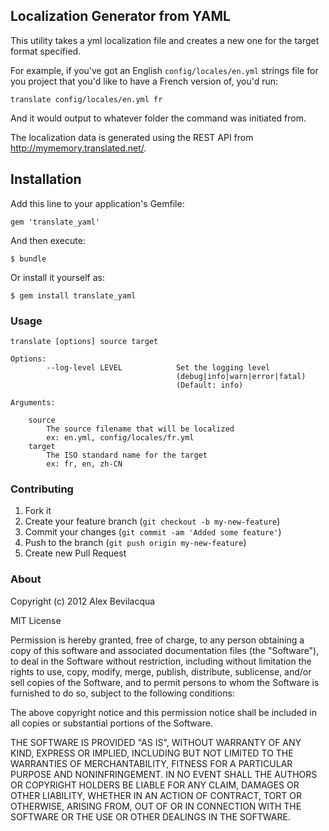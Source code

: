 ## Localization Generator from YAML

This utility takes a yml localization file and creates a new one for the target format specified.

For example, if you've got an English `config/locales/en.yml` strings file for you project that you'd like to have a French version of, you'd run:

    translate config/locales/en.yml fr

And it would output to whatever folder the command was initiated from.

The localization data is generated using the REST API from http://mymemory.translated.net/.

## Installation

Add this line to your application's Gemfile:

    gem 'translate_yaml'

And then execute:

    $ bundle

Or install it yourself as:

    $ gem install translate_yaml

### Usage

    translate [options] source target

    Options:
            --log-level LEVEL            Set the logging level
                                         (debug|info|warn|error|fatal)
                                         (Default: info)

    Arguments:

        source
            The source filename that will be localized
            ex: en.yml, config/locales/fr.yml
        target
            The ISO standard name for the target
            ex: fr, en, zh-CN


### Contributing

1. Fork it
2. Create your feature branch (`git checkout -b my-new-feature`)
3. Commit your changes (`git commit -am 'Added some feature'`)
4. Push to the branch (`git push origin my-new-feature`)
5. Create new Pull Request

### About

Copyright (c) 2012 Alex Bevilacqua

MIT License

Permission is hereby granted, free of charge, to any person obtaining
a copy of this software and associated documentation files (the
"Software"), to deal in the Software without restriction, including
without limitation the rights to use, copy, modify, merge, publish,
distribute, sublicense, and/or sell copies of the Software, and to
permit persons to whom the Software is furnished to do so, subject to
the following conditions:

The above copyright notice and this permission notice shall be
included in all copies or substantial portions of the Software.

THE SOFTWARE IS PROVIDED "AS IS", WITHOUT WARRANTY OF ANY KIND,
EXPRESS OR IMPLIED, INCLUDING BUT NOT LIMITED TO THE WARRANTIES OF
MERCHANTABILITY, FITNESS FOR A PARTICULAR PURPOSE AND
NONINFRINGEMENT. IN NO EVENT SHALL THE AUTHORS OR COPYRIGHT HOLDERS BE
LIABLE FOR ANY CLAIM, DAMAGES OR OTHER LIABILITY, WHETHER IN AN ACTION
OF CONTRACT, TORT OR OTHERWISE, ARISING FROM, OUT OF OR IN CONNECTION
WITH THE SOFTWARE OR THE USE OR OTHER DEALINGS IN THE SOFTWARE.